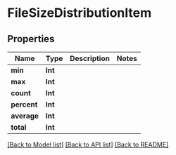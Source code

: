 # FileSizeDistributionItem

## Properties

Name | Type | Description | Notes
------------ | ------------- | ------------- | -------------
**min** | **Int** |  | 
**max** | **Int** |  | 
**count** | **Int** |  | 
**percent** | **Int** |  | 
**average** | **Int** |  | 
**total** | **Int** |  | 

[[Back to Model list]](../README.md#documentation-for-models) [[Back to API list]](../README.md#documentation-for-api-endpoints) [[Back to README]](../README.md)


